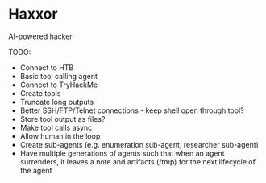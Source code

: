 # Haxxor

AI-powered hacker

TODO:
- Connect to HTB
- Basic tool calling agent
- Connect to TryHackMe
- Create tools 
- Truncate long outputs
- Better SSH/FTP/Telnet connections - keep shell open through tool?
- Store tool output as files?
- Make tool calls async
- Allow human in the loop
- Create sub-agents (e.g. enumeration sub-agent, researcher sub-agent)
- Have multiple generations of agents such that when an agent surrenders, it leaves a note and artifacts (/tmp) for the next lifecycle of the agent 
